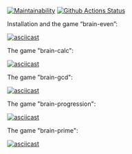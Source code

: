 [![Maintainability](https://api.codeclimate.com/v1/badges/7a199a4cc529047c775e/maintainability)](https://codeclimate.com/github/hallernsk/php-project-lvl1/maintainability)
[![Github Actions Status](https://github.com/hallernsk/php-project-lvl1/workflows/PHP%20CI/badge.svg)](https://github.com/hallernsk/php-project-lvl1/actions)


Installation and the game “brain-even”:

[![asciicast](https://asciinema.org/a/yg8fFmtVvxisb9cpsxdpzaLD9.svg)](https://asciinema.org/a/yg8fFmtVvxisb9cpsxdpzaLD9)


The game "brain-calc":

[![asciicast](https://asciinema.org/a/tzGKpFD11tlIksqaKMW8FTRHC.svg)](https://asciinema.org/a/tzGKpFD11tlIksqaKMW8FTRHC)

The game "brain-gcd":

[![asciicast](https://asciinema.org/a/QjUCc3l32Q7pyg6LFy3JbWIVt.svg)](https://asciinema.org/a/QjUCc3l32Q7pyg6LFy3JbWIVt)

The game "brain-progression":

[![asciicast](https://asciinema.org/a/O2WA29GOmmdT7m5GVC3jhKdCq.svg)](https://asciinema.org/a/O2WA29GOmmdT7m5GVC3jhKdCq)

The game "brain-prime":

[![asciicast](https://asciinema.org/a/GRFmf00WT5SX793Ev82cvngHS.svg)](https://asciinema.org/a/GRFmf00WT5SX793Ev82cvngHS)
